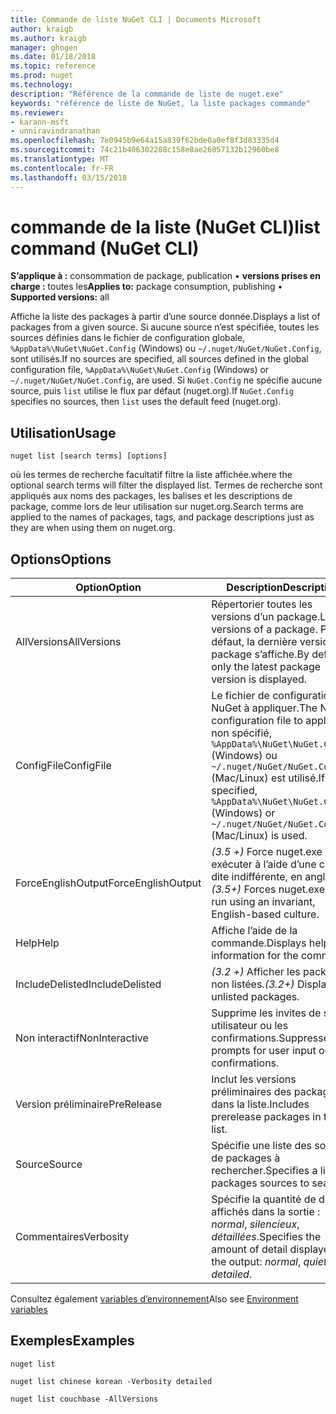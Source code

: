 ```yaml
---
title: Commande de liste NuGet CLI | Documents Microsoft
author: kraigb
ms.author: kraigb
manager: ghogen
ms.date: 01/18/2018
ms.topic: reference
ms.prod: nuget
ms.technology: 
description: "Référence de la commande de liste de nuget.exe"
keywords: "référence de liste de NuGet, la liste packages commande"
ms.reviewer:
- karann-msft
- unniravindranathan
ms.openlocfilehash: 7e0945b9e64a15a839f62bde0a0ef8f3d83335d4
ms.sourcegitcommit: 74c21b406302288c158e8ae26057132b12960be8
ms.translationtype: MT
ms.contentlocale: fr-FR
ms.lasthandoff: 03/15/2018
---
```

# <a name="list-command-nuget-cli"></a><span data-ttu-id="ae5d9-104">commande de la liste (NuGet CLI)</span><span class="sxs-lookup"><span data-stu-id="ae5d9-104">list command (NuGet CLI)</span></span>

<span data-ttu-id="ae5d9-105">**S’applique à :** consommation de package, publication &bullet; **versions prises en charge :** toutes les</span><span class="sxs-lookup"><span data-stu-id="ae5d9-105">**Applies to:** package consumption, publishing &bullet; **Supported versions:** all</span></span>

<span data-ttu-id="ae5d9-106">Affiche la liste des packages à partir d’une source donnée.</span><span class="sxs-lookup"><span data-stu-id="ae5d9-106">Displays a list of packages from a given source.</span></span> <span data-ttu-id="ae5d9-107">Si aucune source n’est spécifiée, toutes les sources définies dans le fichier de configuration globale, `%AppData%\NuGet\NuGet.Config` (Windows) ou `~/.nuget/NuGet/NuGet.Config`, sont utilisés.</span><span class="sxs-lookup"><span data-stu-id="ae5d9-107">If no sources are specified, all sources defined in the global configuration file, `%AppData%\NuGet\NuGet.Config` (Windows) or `~/.nuget/NuGet/NuGet.Config`, are used.</span></span> <span data-ttu-id="ae5d9-108">Si `NuGet.Config` ne spécifie aucune source, puis `list` utilise le flux par défaut (nuget.org).</span><span class="sxs-lookup"><span data-stu-id="ae5d9-108">If `NuGet.Config` specifies no sources, then `list` uses the default feed (nuget.org).</span></span>

## <a name="usage"></a><span data-ttu-id="ae5d9-109">Utilisation</span><span class="sxs-lookup"><span data-stu-id="ae5d9-109">Usage</span></span>

```cli
nuget list [search terms] [options]
```

<span data-ttu-id="ae5d9-110">où les termes de recherche facultatif filtre la liste affichée.</span><span class="sxs-lookup"><span data-stu-id="ae5d9-110">where the optional search terms will filter the displayed list.</span></span> <span data-ttu-id="ae5d9-111">Termes de recherche sont appliqués aux noms des packages, les balises et les descriptions de package, comme lors de leur utilisation sur nuget.org.</span><span class="sxs-lookup"><span data-stu-id="ae5d9-111">Search terms are applied to the names of packages, tags, and package descriptions just as they are when using them on nuget.org.</span></span>

## <a name="options"></a><span data-ttu-id="ae5d9-112">Options</span><span class="sxs-lookup"><span data-stu-id="ae5d9-112">Options</span></span>

| <span data-ttu-id="ae5d9-113">Option</span><span class="sxs-lookup"><span data-stu-id="ae5d9-113">Option</span></span> | <span data-ttu-id="ae5d9-114">Description</span><span class="sxs-lookup"><span data-stu-id="ae5d9-114">Description</span></span> |
| --- | --- |
| <span data-ttu-id="ae5d9-115">AllVersions</span><span class="sxs-lookup"><span data-stu-id="ae5d9-115">AllVersions</span></span> | <span data-ttu-id="ae5d9-116">Répertorier toutes les versions d’un package.</span><span class="sxs-lookup"><span data-stu-id="ae5d9-116">List all versions of a package.</span></span> <span data-ttu-id="ae5d9-117">Par défaut, la dernière version de package s’affiche.</span><span class="sxs-lookup"><span data-stu-id="ae5d9-117">By default, only the latest package version is displayed.</span></span> |
| <span data-ttu-id="ae5d9-118">ConfigFile</span><span class="sxs-lookup"><span data-stu-id="ae5d9-118">ConfigFile</span></span> | <span data-ttu-id="ae5d9-119">Le fichier de configuration NuGet à appliquer.</span><span class="sxs-lookup"><span data-stu-id="ae5d9-119">The NuGet configuration file to apply.</span></span> <span data-ttu-id="ae5d9-120">Si non spécifié, `%AppData%\NuGet\NuGet.Config` (Windows) ou `~/.nuget/NuGet/NuGet.Config` (Mac/Linux) est utilisé.</span><span class="sxs-lookup"><span data-stu-id="ae5d9-120">If not specified, `%AppData%\NuGet\NuGet.Config` (Windows) or `~/.nuget/NuGet/NuGet.Config` (Mac/Linux) is used.</span></span>|
| <span data-ttu-id="ae5d9-121">ForceEnglishOutput</span><span class="sxs-lookup"><span data-stu-id="ae5d9-121">ForceEnglishOutput</span></span> | <span data-ttu-id="ae5d9-122">*(3.5 +)*  Force nuget.exe pour exécuter à l’aide d’une culture dite indifférente, en anglais.</span><span class="sxs-lookup"><span data-stu-id="ae5d9-122">*(3.5+)* Forces nuget.exe to run using an invariant, English-based culture.</span></span> |
| <span data-ttu-id="ae5d9-123">Help</span><span class="sxs-lookup"><span data-stu-id="ae5d9-123">Help</span></span> | <span data-ttu-id="ae5d9-124">Affiche l’aide de la commande.</span><span class="sxs-lookup"><span data-stu-id="ae5d9-124">Displays help information for the command.</span></span> |
| <span data-ttu-id="ae5d9-125">IncludeDelisted</span><span class="sxs-lookup"><span data-stu-id="ae5d9-125">IncludeDelisted</span></span> | <span data-ttu-id="ae5d9-126">*(3.2 +)*  Afficher les packages non listées.</span><span class="sxs-lookup"><span data-stu-id="ae5d9-126">*(3.2+)* Display unlisted packages.</span></span> |
| <span data-ttu-id="ae5d9-127">Non interactif</span><span class="sxs-lookup"><span data-stu-id="ae5d9-127">NonInteractive</span></span> | <span data-ttu-id="ae5d9-128">Supprime les invites de saisie utilisateur ou les confirmations.</span><span class="sxs-lookup"><span data-stu-id="ae5d9-128">Suppresses prompts for user input or confirmations.</span></span> |
| <span data-ttu-id="ae5d9-129">Version préliminaire</span><span class="sxs-lookup"><span data-stu-id="ae5d9-129">PreRelease</span></span> | <span data-ttu-id="ae5d9-130">Inclut les versions préliminaires des packages dans la liste.</span><span class="sxs-lookup"><span data-stu-id="ae5d9-130">Includes prerelease packages in the list.</span></span> |
| <span data-ttu-id="ae5d9-131">Source</span><span class="sxs-lookup"><span data-stu-id="ae5d9-131">Source</span></span> | <span data-ttu-id="ae5d9-132">Spécifie une liste des sources de packages à rechercher.</span><span class="sxs-lookup"><span data-stu-id="ae5d9-132">Specifies a list of packages sources to search.</span></span> |
| <span data-ttu-id="ae5d9-133">Commentaires</span><span class="sxs-lookup"><span data-stu-id="ae5d9-133">Verbosity</span></span> | <span data-ttu-id="ae5d9-134">Spécifie la quantité de détails affichés dans la sortie : *normal*, *silencieux*, *détaillées*.</span><span class="sxs-lookup"><span data-stu-id="ae5d9-134">Specifies the amount of detail displayed in the output: *normal*, *quiet*, *detailed*.</span></span> |

<span data-ttu-id="ae5d9-135">Consultez également [variables d’environnement](cli-ref-environment-variables.md)</span><span class="sxs-lookup"><span data-stu-id="ae5d9-135">Also see [Environment variables](cli-ref-environment-variables.md)</span></span>

## <a name="examples"></a><span data-ttu-id="ae5d9-136">Exemples</span><span class="sxs-lookup"><span data-stu-id="ae5d9-136">Examples</span></span>

```cli
nuget list

nuget list chinese korean -Verbosity detailed

nuget list couchbase -AllVersions
```
